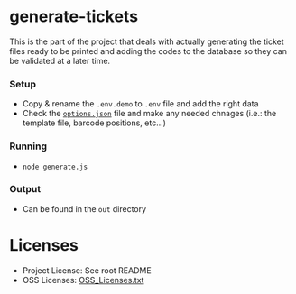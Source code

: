 # generate-tickets

This is the part of the project that deals with actually generating the ticket
files ready to be printed and adding the codes to the database so they
can be validated at a later time.

### Setup
- Copy & rename the `.env.demo` to `.env` file and add the right data
- Check the [`options.json`](options.json) file and make any needed chnages (i.e.:
the template file, barcode positions, etc...)

### Running
- `node generate.js`

### Output
- Can be found in the `out` directory

# Licenses
- Project License: See root README
- OSS Licenses: [OSS_Licenses.txt](OSS_Licenses.txt)
